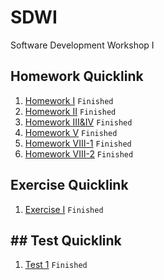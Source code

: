 # SDWI
Software Development Workshop I

## Homework Quicklink
1. [Homework I](https://ecwu.github.io/SDWI/homework/1/myhome.html)
`Finished`
2. [Homework II](https://ecwu.github.io/SDWI/homework/2/index.html)
`Finished`
3. [Homework III&IV](https://ecwu.github.io/SDWI/homework/3/index.html)
`Finished`
4. [Homework V](https://ecwu.github.io/SDWI/homework/5/index.html)
`Finished`
5. [Homework VIII-1](https://ecwu.github.io/SDWI/homework/8/html5_1/index.html)
`Finished`
6. [Homework VIII-2](https://ecwu.github.io/SDWI/homework/8/html5_2/)
`Finished`

## Exercise Quicklink
1. [Exercise I](https://ecwu.github.io/SDWI/exercise/1/index.html)
`Finished`

## ## Test Quicklink
1. [Test 1](https://ecwu.github.io/SDWI/test/1/index.html)
`Finished`
